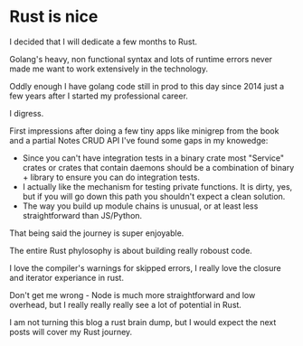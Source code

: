 # Rust is nice

I decided that I will dedicate a few months to Rust.

Golang's heavy, non functional syntax and lots of runtime errors never made me want to work extensively in the technology.

Oddly enough I have golang code still in prod to this day since 2014 just a few years after I started my professional career.

I digress.

First impressions after doing a few tiny apps like minigrep from the book and a partial Notes CRUD API I've found some gaps in my knowedge:

* Since you can't have integration tests in a binary crate most "Service" crates or crates that contain daemons should be a combination of binary + library to ensure you can do integration tests.
* I actually like the mechanism for testing private functions. It is dirty, yes, but if you will go down this path you shouldn't expect a clean solution.
* The way you build up module chains is unusual, or at least less straightforward than JS/Python.

That being said the journey is super enjoyable.

The entire Rust phylosophy is about building really roboust code.

I love the compiler's warnings for skipped errors, I really love the closure and iterator experiance in rust.

Don't get me wrong - Node is much more straightforward and low overhead, but I really really really see a lot of potential in Rust.

I am not turning this blog a rust brain dump, but I would expect the next posts will cover my Rust journey.
